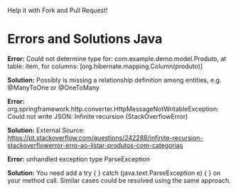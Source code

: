 Help it with Fork and Pull Request!

# Errors and Solutions Java

**Error:** Could not determine type for: com.example.demo.model.Produto, at table: item, for columns: [org.hibernate.mapping.Column(produto)]

**Solution:** Possibly is missing a relationship definition among entities, e.g. @ManyToOne or @OneToMany


**Error:** org.springframework.http.converter.HttpMessageNotWritableException: Could not write JSON: Infinite recursion (StackOverflowError)

**Solution:** External Source: https://pt.stackoverflow.com/questions/242288/infinite-recursion-stackoverflowerror-erro-ao-listar-produtos-com-categorias


**Error:** unhandled exception type ParseException

**Solution:** You need add a try { } catch (java.text.ParseException e) { } on your method call. Similar cases could be resolved using the same approach.
